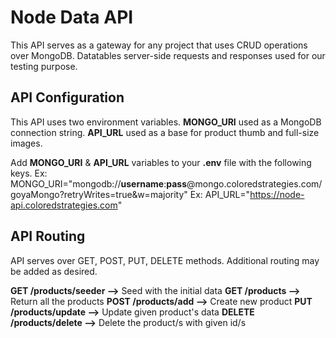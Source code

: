 # Node Data API

This API serves as a gateway for any project that uses CRUD operations over MongoDB. Datatables server-side requests and responses used for our testing purpose.

## API Configuration

This API uses two environment variables. **MONGO_URI** used as a MongoDB connection string. **API_URL** used as a base for product thumb and full-size images.

Add **MONGO_URI** & **API_URL** variables to your **.env** file with the following keys.
Ex: MONGO_URI="mongodb://**username**:**pass**@mongo.coloredstrategies.com/goyaMongo?retryWrites=true&w=majority"
Ex: API_URL="https://node-api.coloredstrategies.com"

## API Routing

API serves over GET, POST, PUT, DELETE methods. Additional routing may be added as desired.

**GET /products/seeder -->** Seed with the initial data
**GET /products -->** Return all the products
**POST /products/add -->** Create new product
**PUT /products/update -->** Update given product's data
**DELETE /products/delete -->** Delete the product/s with given id/s
